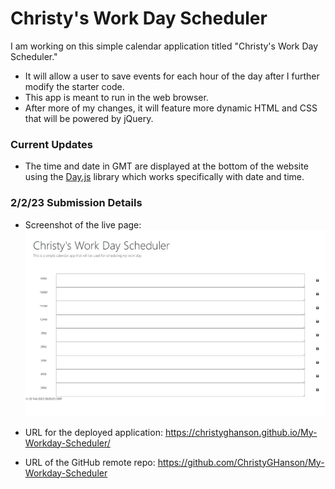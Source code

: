 # Christy's Work Day Scheduler

I am working on this simple calendar application titled "Christy's Work Day Scheduler." 

* It will allow a user to save events for each hour of the day after I further modify the starter code.
* This app is meant to run in the web browser.
* After more of my changes, it will feature more dynamic HTML and CSS that will be powered by jQuery.

### Current Updates
* The time and date in GMT are displayed at the bottom of the website using the [Day.js](https://day.js.org/en/) library which works specifically with date and time.

### 2/2/23 Submission Details
* Screenshot of the live page: ![Screenshot](images/screenshot.jpg)

* URL for the deployed application: https://christyghanson.github.io/My-Workday-Scheduler/
* URL of the GitHub remote repo: https://github.com/ChristyGHanson/My-Workday-Scheduler


